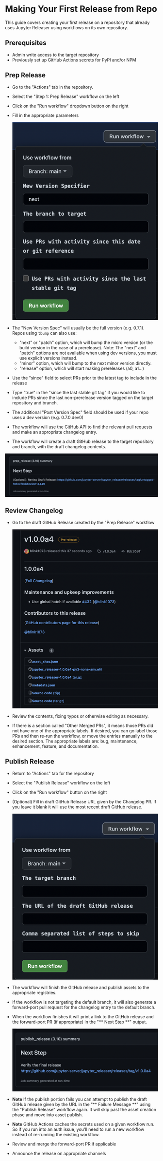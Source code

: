 # Making Your First Release from Repo

This guide covers creating your first release on a repository that
already uses Jupyter Releaser using workflows on its own repository.

## Prerequisites

- Admin write access to the target repository
- Previously set up GitHub Actions secrets for PyPI and/or NPM

## Prep Release

- Go to the "Actions" tab in the repository.
- Select the "Step 1: Prep Release" workflow on the left
- Click on the "Run workflow" dropdown button on the right
- Fill in the appropriate parameters

  ![Prep Release Workflow Dialog](../images/prep_release_repo.png)

- The "New Version Spec" will usually be the full version (e.g. 0.7.1). Repos using `tbump` can also use:
  - "next" or "patch" option, which will bump the micro version (or the build version in the case of a prerelease).
    Note: The "next" and "patch" options are not available when using dev versions, you must use explicit versions
    instead.
  - "minor" option, which will bump to the next minor version directly.
  - "release" option, which will start making prereleases (a0, a1...)
- Use the "since" field to select PRs prior to the latest tag to include in the release
- Type "true" in the "since the last stable git tag" if you would like to include PRs since the last non-prerelease version tagged on the target repository and branch.
- The additional "Post Version Spec" field should be used if your repo uses a dev version (e.g. 0.7.0.dev0)
- The workflow will use the GitHub API to find the relevant pull requests and make an appropriate changelog entry.
- The workflow will create a draft GitHub release to the target
  repository and branch, with the draft changelog contents.

![Prep Release Changelog Workflow Next Step](../images/prep_release_next_step.png)

## Review Changelog

- Go to the draft GitHub Release created by the "Prep Release" workflow

  ![Draft GitHub Release](../images/draft_github_release.png)

- Review the contents, fixing typos or otherwise editing as necessary.
- If there is a section called "Other Merged PRs", it means those PRs did not have one of the appropriate labels. If desired, you can go label those PRs and then re-run the workflow, or move the entries manually to the desired section. The appropriate labels are: bug, maintenance, enhancement, feature, and documentation.

## Publish Release

- Return to "Actions" tab for the repository
- Select the "Publish Release" workflow on the left
- Click on the "Run workflow" button on the right
- (Optional) Fill in draft GitHub Release URL given by the Changelog PR.
  If you leave it blank it will use the most recent draft GitHub release.

  ![Publish Release Workflow Dialog](../images/publish_release_repo.png)

- The workflow will finish the GitHub release and publish assets to the appropriate registries.
- If the workflow is not targeting the default branch, it will also generate a forward-port pull request for the changelog entry to the default branch.
- When the workflow finishes it will print a link to the GitHub release and the forward-port PR (if appropriate) in the "\*\* Next Step \*\*" output.

  ![Publish Release Workflow Next Step](../images/publish_release_next_step.png)

- **Note** If the publish portion fails you can attempt to publish the draft GitHub release given by the URL in the "\*\* Failure Message \*\*" using the "Publish Release" workflow again. It will skip past the asset creation phase
  and move into asset publish.
- **Note** GitHub Actions caches the secrets used on a given workflow run. So if you run into an auth issue, you'll
  need to run a new workflow instead of re-running the existing workflow.
- Review and merge the forward-port PR if applicable
- Announce the release on appropriate channels
